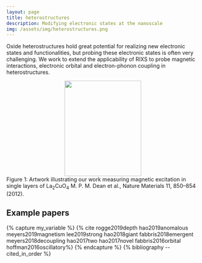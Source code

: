 ```yaml
---
layout: page
title: heterostructures
description: Modifying electronic states at the nanoscale
img: /assets/img/heterostructures.png
---
```


Oxide heterostructures hold great potential for realizing new electronic states and functionalities, but probing these electronic states is often very challenging. We work to extend the applicability of RIXS to probe magnetic interactions, electronic orbital and electron-phonon coupling in heterostructures. 

<center><img src="{{ site.baseurl }}/assets/img/spin_excitations.jpg" height="250" width="200"></center>
<div class="col three caption">
    Figure 1: Artwork illustrating our work measuring magnetic excitation in single layers of La<sub>2</sub>CuO<sub>4</sub> M. P. M. Dean et al., Nature Materials 11, 850–854 (2012).
</div>


## Example papers
{% capture my_variable %}
{% cite rogge2019depth hao2019anomalous meyers2019magnetism lee2019strong hao2018giant fabbris2018emergent meyers2018decoupling hao2017two hao2017novel fabbris2016orbital hoffman2016oscillatory%}
{% endcapture %}
{% bibliography --cited_in_order %}
